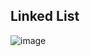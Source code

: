 ## Linked List

![image](https://user-images.githubusercontent.com/24592806/132942904-9e435f8b-79ec-4aa4-bcec-a35ffacdb457.png)
